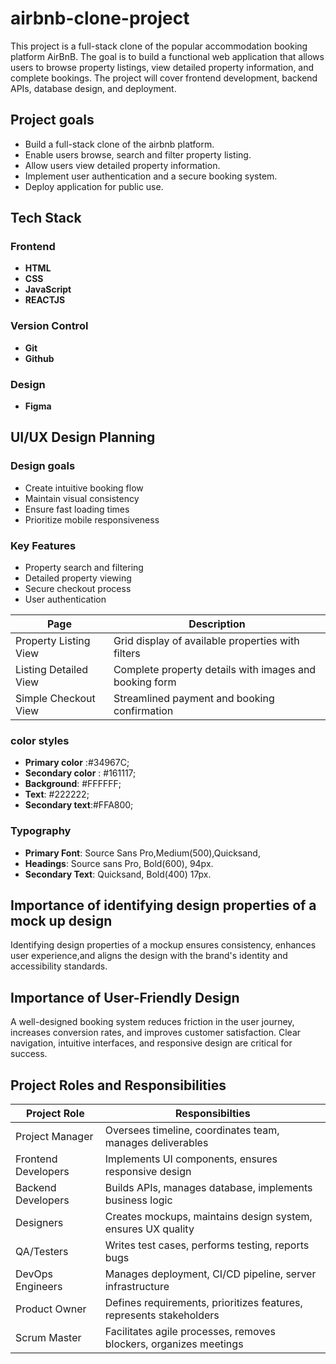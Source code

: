 # airbnb-clone-project
This project is a full-stack clone of the popular accommodation booking platform AirBnB. The goal is to build a functional web application that allows users to browse property listings, view detailed property information, and complete bookings. The project will cover frontend development, backend APIs, database design, and deployment.
## Project goals
- Build a full-stack clone of the airbnb platform.
- Enable users browse, search and filter property listing.
- Allow users view detailed property information.
- Implement user authentication and a secure booking system.
- Deploy application for public use.
## Tech Stack
### Frontend
- **HTML**
- **CSS**
- **JavaScript**
- **REACTJS**

### Version Control
- **Git**
- **Github**

### Design
- **Figma**

## UI/UX Design Planning
### Design goals
- Create intuitive booking flow
- Maintain visual consistency
- Ensure fast loading times
- Prioritize mobile responsiveness
### Key Features
- Property search and filtering
- Detailed property viewing
- Secure checkout process
- User authentication

| Page                     | Description
|--------------------------|------------------------------------------------
| Property Listing View | Grid display of available properties with filters|
|Listing Detailed View	| Complete property details with images and booking form|
|Simple Checkout View	|Streamlined payment and booking confirmation|

### color styles
- **Primary color** :#34967C;
- **Secondary color** : #161117;
- **Background**: #FFFFFF;
- **Text**: #222222;
- **Secondary text**:#FFA800;

### Typography
  - **Primary Font**: Source Sans Pro,Medium(500),Quicksand,
  - **Headings**: Source sans Pro, Bold(600), 94px.
  - **Secondary Text**: Quicksand, Bold(400) 17px.
## Importance of identifying design properties of a mock up design
Identifying design properties of a mockup ensures consistency, enhances user experience,and aligns the design with the brand's identity and accessibility standards.

## Importance of User-Friendly Design
A well-designed booking system reduces friction in the user journey, increases conversion rates, and improves customer satisfaction. Clear navigation, intuitive interfaces, and responsive design are critical for success.

## Project Roles and Responsibilities
|Project Role | Responsibilties
|-------------------|------------------------------------
|Project Manager	|Oversees timeline, coordinates team, manages deliverables
|Frontend Developers	|Implements UI components, ensures responsive design
|Backend Developers	|Builds APIs, manages database, implements business logic
|Designers	|Creates mockups, maintains design system, ensures UX quality
|QA/Testers	|Writes test cases, performs testing, reports bugs
|DevOps Engineers	|Manages deployment, CI/CD pipeline, server infrastructure
|Product Owner	|Defines requirements, prioritizes features, represents stakeholders
|Scrum Master	|Facilitates agile processes, removes blockers, organizes meetings

